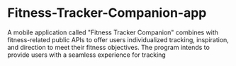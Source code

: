 # Fitness-Tracker-Companion-app
A mobile application called "Fitness Tracker Companion" combines with fitness-related public APIs to offer users individualized tracking, inspiration, and direction to meet their fitness objectives. The program intends to provide users with a seamless experience for tracking
